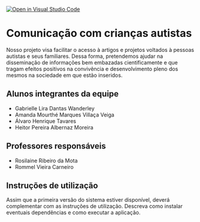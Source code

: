 [![Open in Visual Studio Code](https://classroom.github.com/assets/open-in-vscode-f059dc9a6f8d3a56e377f745f24479a46679e63a5d9fe6f495e02850cd0d8118.svg)](https://classroom.github.com/online_ide?assignment_repo_id=452397&assignment_repo_type=GroupAssignmentRepo)
# Comunicação com crianças autistas


Nosso projeto visa facilitar o acesso à artigos e projetos voltados à pessoas autistas e seus familiares. Dessa forma, pretendemos ajudar na disseminação de informações bem embazadas cientificamente e que tragam efeitos positivos na convivência e desenvolvimento pleno dos mesmos na sociedade em que estão inseridos.

## Alunos integrantes da equipe

* Gabrielle Lira Dantas Wanderley
* Amanda Mourthé Marques Villaça Veiga
* Álvaro Henrique Tavares 
* Heitor Pereira Albernaz Moreira

## Professores responsáveis

* Rosilaine Ribeiro da Mota
* Rommel Vieira Carneiro

## Instruções de utilização

Assim que a primeira versão do sistema estiver disponível, deverá complementar com as instruções de utilização. Descreva como instalar eventuais dependências e como executar a aplicação.
